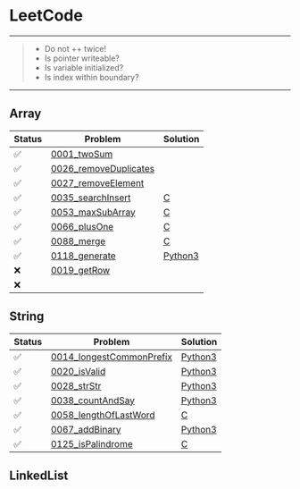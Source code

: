 # LeetCode

---
> * Do not ++ twice!
> * Is pointer writeable?
> * Is variable initialized?
> * Is index within boundary?
---

## Array
 Status | Problem | Solution  
-|-|-
:white_check_mark: | [0001_twoSum][0001-p]           ||
:white_check_mark: | [0026_removeDuplicates][0026-p] ||
:white_check_mark: | [0027_removeElement][0027-p]    ||
:white_check_mark: | [0035_searchInsert][0035-p]     | [C][0035-c] |
:white_check_mark: | [0053_maxSubArray][0053-p]      | [C][0053-c] |
:white_check_mark: | [0066_plusOne][0066-p]          | [C][0066-c] |
:white_check_mark: | [0088_merge][0088-p]            | [C][0088-c] |
:white_check_mark: | [0118_generate][0118-p]         | [Python3][0118-3]|
:x:                | [0019_getRow][0119-p]           ||
:x:                |                                 ||

## String
Status | Problem | Solution  
-|-|-
:white_check_mark: | [0014_longestCommonPrefix][0014-p] | [Python3][0014-3]
:white_check_mark: | [0020_isValid][0020-p] | [Python3][0020-3] |
:white_check_mark: | [0028_strStr][0028-p] | [Python3][0028-3] |
:white_check_mark: | [0038_countAndSay][0038-p] | [Python3][0038-3] |
:white_check_mark: | [0058_lengthOfLastWord][0058-p] | [C][0058-c] |
:white_check_mark: | [0067_addBinary][0067-p] | [Python3][0067-3] |
:white_check_mark: | [0125_isPalindrome][0125-p] | [C][0125-c] |

## LinkedList

[0001-p]: https://leetcode.com/problems/two-sum/
[0026-p]: https://leetcode.com/problems/remove-duplicates-from-sorted-crray/
[0027-p]: https://leetcode.com/problems/remove-element/
[0035-p]: https://leetcode.com/problems/search-insert-position/
[0035-c]: https://github.com/asicer/leetcode/blob/master/0035_searchInsert.c
[0053-p]: https://leetcode.com/problems/maximum-subarray/
[0053-c]: https://github.com/asicer/leetcode/blob/master/0053_maxSubArray.c
[0066-p]: https://leetcode.com/problems/plus-one/
[0066-c]: https://github.com/asicer/leetcode/blob/master/0066_plusOne.c
[0088-p]: https://leetcode.com/problems/merge-sorted-crray/
[0088-c]: https://github.com/asicer/leetcode/blob/master/0088_merge.c
[0118-p]: https://leetcode.com/problems/pascals-triangle/
[0118-3]: https://github.com/asicer/leetcode/blob/master/0118_generate.py
[0119-p]: https://leetcode.com/problems/pascals-triangle-ii/
[0119-c]: https://github.com/asicer/


[0014-p]: https://leetcode.com/problems/longest-common-prefix/
[0014-3]: https://github.com/asicer/leetcode/blob/master/0014_longestCommonPrefix.py
[0020-p]: https://leetcode.com/problems/valid-parentheses/
[0020-3]: https://github.com/asicer/leetcode/blob/master/0020_isValid.py
[0028-p]: https://leetcode.com/problems/implement-strstr/
[0028-3]: https://github.com/asicer/leetcode/blob/master/0028_strStr.py
[0038-p]: https://leetcode.com/problems/count-and-say/
[0038-3]: https://github.com/asicer/leetcode/blob/master/0038_countAndSay.py
[0058-p]: https://leetcode.com/problems/length-of-last-word/
[0058-c]: https://github.com/asicer/leetcode/blob/master/0058_lengthOfLastWord.c
[0067-p]: https://leetcode.com/problems/add-binary/
[0067-3]: https://github.com/asicer/leetcode/blob/master/0067_addBinary.py
[0125-p]: https://leetcode.com/problems/valid-palindrome/
[0125-c]: https://github.com/asicer/leetcode/blob/master/0125_isPalindrome.c
